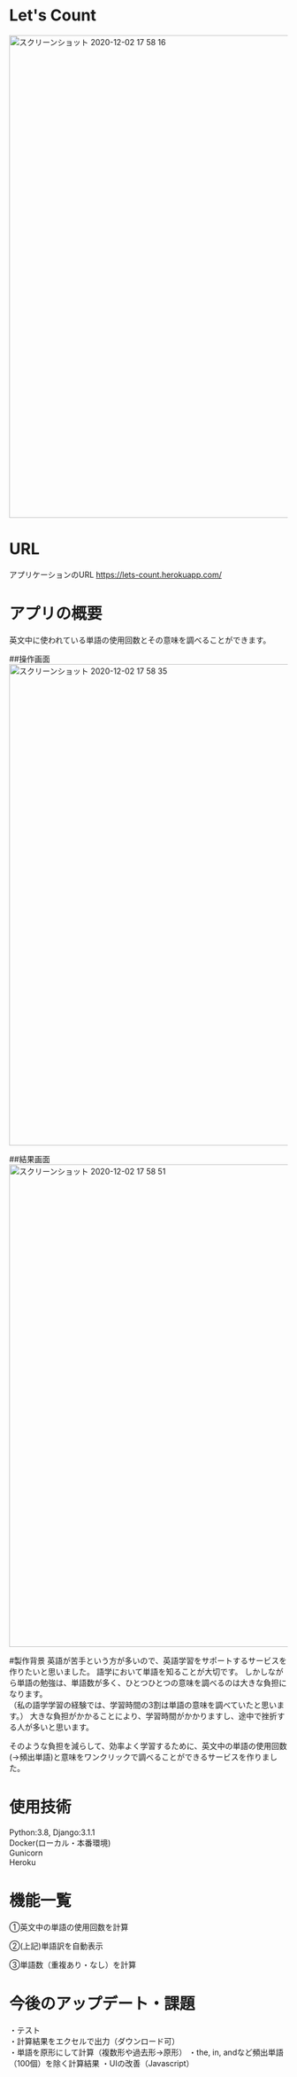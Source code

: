 # Let's Count
<img width="871" alt="スクリーンショット 2020-12-02 17 58 16" src="https://user-images.githubusercontent.com/70587044/100941549-254ccf00-353d-11eb-88dc-10d4605a9c8f.png">

# URL
アプリケーションのURL
https://lets-count.herokuapp.com/

# アプリの概要
英文中に使われている単語の使用回数とその意味を調べることができます。

##操作画面
<img width="869" alt="スクリーンショット 2020-12-02 17 58 35" src="https://user-images.githubusercontent.com/70587044/100941864-af953300-353d-11eb-8291-9fc21ce7cb31.png">


##結果画面
<img width="871" alt="スクリーンショット 2020-12-02 17 58 51" src="https://user-images.githubusercontent.com/70587044/100941711-680ea700-353d-11eb-9b66-47ce9b7503bb.png">


#製作背景
英語が苦手という方が多いので、英語学習をサポートするサービスを作りたいと思いました。
語学において単語を知ることが大切です。
しかしながら単語の勉強は、単語数が多く、ひとつひとつの意味を調べるのは大きな負担になります。  
（私の語学学習の経験では、学習時間の3割は単語の意味を調べていたと思います。）
大きな負担がかかることにより、学習時間がかかりますし、途中で挫折する人が多いと思います。  

そのような負担を減らして、効率よく学習するために、英文中の単語の使用回数(→頻出単語)と意味をワンクリックで調べることができるサービスを作りました。

# 使用技術
Python:3.8, Django:3.1.1  
Docker(ローカル・本番環境)  
Gunicorn  
Heroku  

# 機能一覧
①英文中の単語の使用回数を計算  

②(上記)単語訳を自動表示  

③単語数（重複あり・なし）を計算  

# 今後のアップデート・課題
・テスト  
・計算結果をエクセルで出力（ダウンロード可）  
・単語を原形にして計算（複数形や過去形→原形）
・the, in, andなど頻出単語（100個）を除く計算結果
・UIの改善（Javascript）

